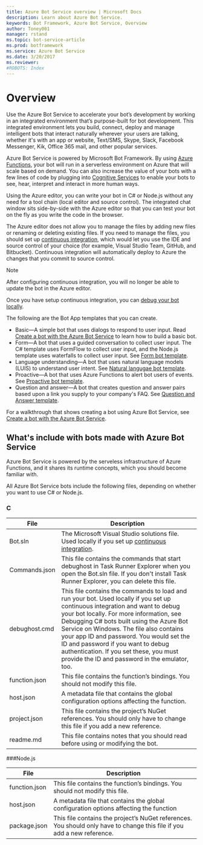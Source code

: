 ```yaml
---
title: Azure Bot Service overview | Microsoft Docs
description: Learn about Azure Bot Service.
keywords: Bot Framework, Azure Bot Service, Overview
author: Toney001
manager: rstand
ms.topic: bot-service-article
ms.prod: botframework
ms.service: Azure Bot Service
ms.date: 3/20/2017
ms.reviewer: 
#ROBOTS: Index
---
```


# Overview

Use the Azure Bot Service to accelerate your bot’s development by working in an integrated environment that’s purpose-built for bot development. This integrated environment lets you build, connect, deploy and manage intelligent bots that interact naturally wherever your users are talking, whether it's with an app or website, Text/SMS, Skype, Slack, Facebook Messenger, Kik, Office 365 mail, and other popular services. 

Azure Bot Service is powered by Microsoft Bot Framework. By using <a href="https://docs.microsoft.com/en-us/azure/azure-functions/">Azure Functions</a>, your bot will run in a serverless environment on Azure that will scale based on demand. You can also increase the value of your bots with a few lines of code by plugging into <a href="https://www.microsoft.com/cognitive-services/en-US/sign-up?ReturnUrl=/cognitive-services/en-us/subscriptions" target="_blank">Cognitive Services</a> to enable your bots to see, hear, interpret and interact in more human ways.

Using the Azure editor, you can write your bot in C# or Node.js without any need for a tool chain (local editor and source control). The integrated chat window sits side-by-side with the Azure editor so that you can test your bot on the fly as you write the code in the browser.

The Azure editor does not allow you to manage the files by adding new files or renaming or deleting existing files. If you need to manage the files, you should set up [continuous integration](../articles/bot-framework-azure-continuousintegration.md), which would let you use the IDE and source control of your choice (for example, Visual Studio Team, GitHub, and Bitbucket). Continuous integration will automatically deploy to Azure the changes that you commit to source control. 

> [!NOTE]
> After configuring continuous integration, you will no longer be able to update the bot in the Azure editor.

Once you have setup continuous integration, you can [debug your bot locally](../articles/bot-framework-azure-debug.md).

The following are the Bot App templates that you can create.

* Basic—A simple bot that uses dialogs to respond to user input. Read [Create a bot with the Azure Bot Service](../articles/bot-framework-azure-basicbot.md) to learn how to build a basic bot.
* Form—A bot that uses a guided conversation to collect user input. The C# template uses FormFlow to collect user input, and the Node.js template uses waterfalls to collect user input. See  [Form bot template](../articles/bot-framework-azure-formbot.md).
* Language understanding—A bot that uses natural language models (LUIS) to understand user intent. See [Natural langugae bot template](../articles/bot-framework-azure-naturallanguagebot.md).
* Proactive—A bot that uses Azure Functions to alert bot users of events. See [Proactive bot template](../articles/bot-framework-azure-proactivebot.md).
* Question and answer—A bot that creates question and answer pairs based upon a link you supply to your company's FAQ. See [Question and Answer template](../articles/bot-framework-azure-questionandanswerbot.md).

For a walkthrough that shows creating a bot using Azure Bot Service, see [Create a bot with the Azure Bot Service](../articles/bot-framework-azure-getstarted.md).

## What's include with bots made with Azure Bot Service
Azure Bot Service is powered by the serveless infrastructure of Azure Functions, and it shares its runtime concepts, which you should become familiar with.

All Azure Bot Service bots include the following files, depending on whether you want to use C# or Node.js.

### C #

| File | Description |
|------|-------------|
| Bot.sln | The Microsoft Visual Studio solutions file. Used locally if you set up [continuous integration](../articles/bot-framework-azure-continuousintegration.md). |
|Commands.json | This file contains the commands that start debughost in Task Runner Explorer when you open the Bot.sln file. If you don't install Task Runner Explorer, you can delete this file.
| debughost.cmd | This file contains the commands to load and run your bot. Used locally if you set up continuous integration and want to debug your bot locally. For more information, see Debugging C# bots built using the Azure Bot Service on Windows. The file also contains your app ID and password. You would set the ID and password if you want to debug authentication. If you set these, you must provide the ID and password in the emulator, too. |
| function.json | This file contains the function’s bindings. You should not modify this file. |
| host.json | A metadata file that contains the global configuration options affecting the function. |
| project.json | This file contains the project’s NuGet references. You should only have to change this file if you add a new reference. |
| readme.md | This file contains notes that you should read before using or modifying the bot. |


###Node.js

| File | Description |
|------|-------------|
| function.json | This file contains the function’s bindings. You should not modify this file. |
| host.json | A metadata file that contains the global configuration options affecting the function |
| package.json | This file contains the project’s NuGet references. You should only have to change this file if you add a new reference. |